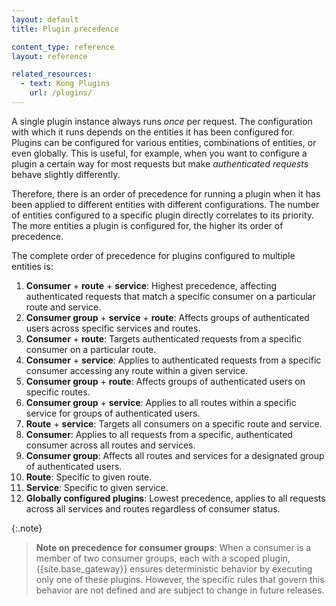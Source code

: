 ```yaml
---
layout: default
title: Plugin precedence

content_type: reference
layout: reference

related_resources:
  - text: Kong Plugins
    url: /plugins/
---
```


A single plugin instance always runs _once_ per request. The
configuration with which it runs depends on the entities it has been
configured for.
Plugins can be configured for various entities, combinations of entities, or even globally.
This is useful, for example, when you want to configure a plugin a certain way for most requests but make _authenticated requests_ behave slightly differently.

Therefore, there is an order of precedence for running a plugin when it has been applied to different entities with different configurations. The number of entities configured to a specific plugin directly correlates to its priority. The more entities a plugin is configured for, the higher its order of precedence.

The complete order of precedence for plugins configured to multiple entities is:

1. **Consumer** + **route** + **service**: Highest precedence, affecting authenticated requests that match a specific consumer on a particular route and service.
1. **Consumer group** + **service** + **route**: Affects groups of authenticated users across specific services and routes.
1. **Consumer** + **route**: Targets authenticated requests from a specific consumer on a particular route.
1. **Consumer** + **service**: Applies to authenticated requests from a specific consumer accessing any route within a given service.
1. **Consumer group** + **route**: Affects groups of authenticated users on specific routes.
1. **Consumer group** + **service**: Applies to all routes within a specific service for groups of authenticated users.
1. **Route** + **service**: Targets all consumers on a specific route and service.
1. **Consumer**: Applies to all requests from a specific, authenticated consumer across all routes and services.
1. **Consumer group**: Affects all routes and services for a designated group of authenticated users.
1. **Route**: Specific to given route.
1. **Service**: Specific to given service. 
1. **Globally configured plugins**: Lowest precedence, applies to all requests across all services and routes regardless of consumer status.

{:.note}
> **Note on precedence for consumer groups**:
When a consumer is a member of two consumer groups, each with a scoped plugin, 
{{site.base_gateway}} ensures deterministic behavior by executing only one of these plugins. 
However, the specific rules that govern this behavior are not defined and are subject to change in future releases.
